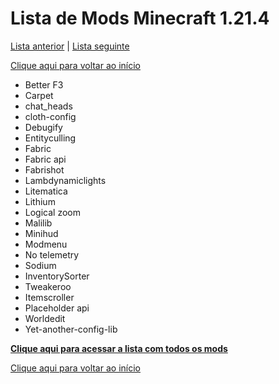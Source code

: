 # Lista de Mods Minecraft 1.21.4

[Lista anterior](mods%201.21.0.md) | [Lista seguinte](mods%201.21.5.md)

[Clique aqui para voltar ao início](../README.md)

- Better F3
- Carpet
- chat_heads
- cloth-config
- Debugify
- Entityculling
- Fabric
- Fabric api
- Fabrishot
- Lambdynamiclights
- Litematica
- Lithium
- Logical zoom
- Malilib
- Minihud
- Modmenu
- No telemetry
- Sodium
- InventorySorter
- Tweakeroo
- Itemscroller
- Placeholder api
- Worldedit
- Yet-another-config-lib

[**Clique aqui para acessar a lista com todos os mods**](../todosMods.md)

[Clique aqui para voltar ao início](../README.md)